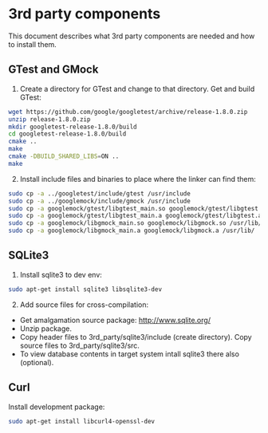 # 3rd party components
This document describes what 3rd party components are needed and how to install them.

## GTest and GMock

1. Create a directory for GTest and change to that directory. Get and build GTest:

  ```sh
  wget https://github.com/google/googletest/archive/release-1.8.0.zip
  unzip release-1.8.0.zip
  mkdir googletest-release-1.8.0/build
  cd googletest-release-1.8.0/build
  cmake ..
  make
  cmake -DBUILD_SHARED_LIBS=ON ..
  make
  ```

2. Install include files and binaries to place where the linker can find them:

  ```sh
  sudo cp -a ../googletest/include/gtest /usr/include
  sudo cp -a ../googlemock/include/gmock /usr/include
  sudo cp -a googlemock/gtest/libgtest_main.so googlemock/gtest/libgtest.so /usr/lib/
  sudo cp -a googlemock/gtest/libgtest_main.a googlemock/gtest/libgtest.a /usr/lib/
  sudo cp -a googlemock/libgmock_main.so googlemock/libgmock.so /usr/lib/
  sudo cp -a googlemock/libgmock_main.a googlemock/libgmock.a /usr/lib/
  ```

## SQLite3

1. Install sqlite3 to dev env: 

  ```sh
  sudo apt-get install sqlite3 libsqlite3-dev
  ```
  
2. Add source files for cross-compilation:
  - Get amalgamation source package: http://www.sqlite.org/
  - Unzip package.
  - Copy header files to 3rd_party/sqlite3/include (create directory). Copy source files to 3rd_party/sqlite3/src.
  - To view database contents in target system intall sqlite3 there also (optional).


## Curl

Install development package:

```sh
sudo apt-get install libcurl4-openssl-dev
```

